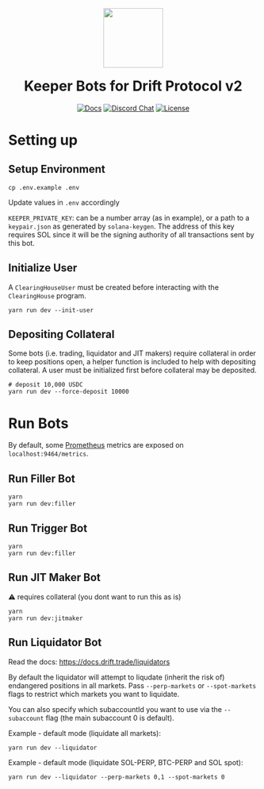 <div align="center">
  <img height="120x" src="https://uploads-ssl.webflow.com/611580035ad59b20437eb024/616f97a42f5637c4517d0193_Logo%20(1)%20(1).png" />

  <h1 style="margin-top:20px;">Keeper Bots for Drift Protocol v2</h1>

  <p>
    <a href="https://docs.drift.trade/tutorial-keeper-bots"><img alt="Docs" src="https://img.shields.io/badge/docs-tutorials-blueviolet" /></a>
    <a href="https://discord.com/channels/849494028176588802/878700556904980500"><img alt="Discord Chat" src="https://img.shields.io/discord/889577356681945098?color=blueviolet" /></a>
    <a href="https://opensource.org/licenses/Apache-2.0"><img alt="License" src="https://img.shields.io/github/license/project-serum/anchor?color=blueviolet" /></a>
  </p>
</div>

# Setting up
## Setup Environment
```shell
cp .env.example .env
```

Update values in `.env` accordingly

`KEEPER_PRIVATE_KEY`: can be a number array (as in example), or a path to a `keypair.json` as generated by `solana-keygen`. The address of this key requires SOL since it will be the signing authority of all transactions sent by this bot.

## Initialize User

A `ClearingHouseUser` must be created before interacting with the `ClearingHouse` program.

```shell
yarn run dev --init-user
```

## Depositing Collateral

Some bots (i.e. trading, liquidator and JIT makers) require collateral in order to keep positions open, a helper function is included to help with depositing collateral.
A user must be initialized first before collateral may be deposited.

```shell
# deposit 10,000 USDC
yarn run dev --force-deposit 10000
```

# Run Bots

By default, some [Prometheus](https://prometheus.io/) metrics are exposed on `localhost:9464/metrics`.

## Run Filler Bot
```shell
yarn
yarn run dev:filler
```

## Run Trigger Bot
```shell
yarn
yarn run dev:filler
```

## Run JIT Maker Bot

⚠ requires collateral (you dont want to run this as is)

```shell
yarn
yarn run dev:jitmaker
```

## Run Liquidator Bot

Read the docs: https://docs.drift.trade/liquidators

By default the liquidator will attempt to liqudate (inherit the risk of)
endangered positions in all markets. Pass `--perp-markets` or `--spot-markets`
flags to restrict which markets you want to liquidate.

You can also specify which subaccountId you want to use via the `--subaccount`
flag (the main subaccount 0 is default).


Example - default mode (liquidate all markets):
```shell
yarn run dev --liquidator
```

Example - default mode (liquidate SOL-PERP, BTC-PERP and SOL spot):
```shell
yarn run dev --liquidator --perp-markets 0,1 --spot-markets 0
```
```